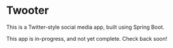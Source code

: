 # Twooter

This is a Twitter-style social media app, built using Spring Boot.

This app is in-progress, and not yet complete. Check back soon!